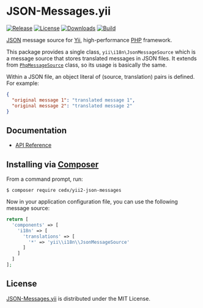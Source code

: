 # JSON-Messages.yii
[![Release](http://img.shields.io/packagist/v/cedx/yii2-json-messages.svg?style=flat)](https://packagist.org/packages/cedx/yii2-json-messages) [![License](http://img.shields.io/packagist/l/cedx/yii2-json-messages.svg?style=flat)](https://github.com/cedx/json-messages.yii/blob/master/LICENSE.txt) [![Downloads](http://img.shields.io/packagist/dt/cedx/yii2-json-messages.svg?style=flat)](https://packagist.org/packages/cedx/yii2-json-messages) [![Build](http://img.shields.io/travis/cedx/json-messages.yii.svg?style=flat)](https://travis-ci.org/cedx/json-messages.yii)

[JSON](http://json.org) message source for [Yii](http://www.yiiframework.com), high-performance [PHP](https://php.net) framework.

This package provides a single class, `yii\i18n\JsonMessageSource` which is a message source that stores translated messages in JSON files.
It extends from [`PhpMessageSource`](http://www.yiiframework.com/doc-2.0/yii-i18n-phpmessagesource.html) class, so its usage is basically the same.

Within a JSON file, an object literal of (source, translation) pairs is defined. For example:

```json
{
  "original message 1": "translated message 1",
  "original message 2": "translated message 2"
}
```

## Documentation
- [API Reference](http://dev.belin.io/json-messages.yii/api)

## Installing via [Composer](https://getcomposer.org)
From a command prompt, run:

```shell
$ composer require cedx/yii2-json-messages
```

Now in your application configuration file, you can use the following message source:

```php
return [
  'components' => [
    'i18n' => [
	  'translations' => [
		'*' => 'yii\\i18n\\JsonMessageSource'
	  ]
    ]
  ]
];
```

## License
[JSON-Messages.yii](https://packagist.org/packages/cedx/yii2-json-messages) is distributed under the MIT License.
